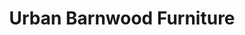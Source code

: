 ---
title: "Urban Barnwood Furniture"
url: /sugarcreek/urban-barnwood-furniture/
shop: furniture
---
